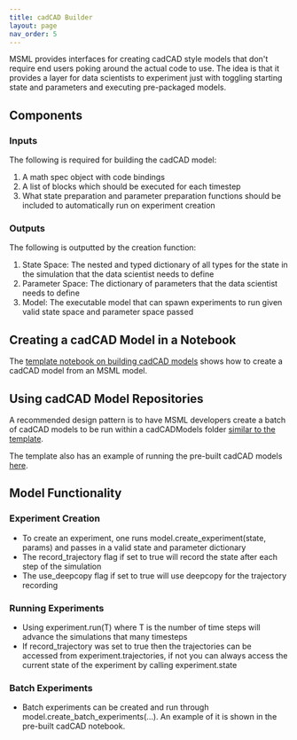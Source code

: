 ```yaml
---
title: cadCAD Builder
layout: page
nav_order: 5
---
```


MSML provides interfaces for creating cadCAD style models that don't require end users poking around the actual code to use. The idea is that it provides a layer for data scientists to experiment just with toggling starting state and parameters and executing pre-packaged models.

## Components

### Inputs

The following is required for building the cadCAD model:

1. A math spec object with code bindings
2. A list of blocks which should be executed for each timestep
3. What state preparation and parameter preparation functions should be included to automatically run on experiment creation


### Outputs

The following is outputted by the creation function:

1. State Space: The nested and typed dictionary of all types for the state in the simulation that the data scientist needs to define
2. Parameter Space: The dictionary of parameters that the data scientist needs to define
3. Model: The executable model that can spawn experiments to run given valid state space and parameter space passed

## Creating a cadCAD Model in a Notebook

The [template notebook on building cadCAD models](https://github.com/BlockScience/MSML-Template/blob/main/notebooks/Build%20cadCAD.ipynb) shows how to create a cadCAD model from an MSML model.

## Using cadCAD Model Repositories

A recommended design pattern is to have MSML developers create a batch of cadCAD models to be run within a cadCADModels folder [similar to the template](https://github.com/BlockScience/MSML-Template/tree/main/cadCADModels).

The template also has an example of running the pre-built cadCAD models [here](https://github.com/BlockScience/MSML-Template/blob/main/notebooks/Pre-built%20cadCAD.ipynb).


## Model Functionality

### Experiment Creation

- To create an experiment, one runs model.create_experiment(state, params) and passes in a valid state and parameter dictionary
- The record_trajectory flag if set to true will record the state after each step of the simulation
- The use_deepcopy flag if set to true will use deepcopy for the trajectory recording


### Running Experiments

- Using experiment.run(T) where T is the number of time steps will advance the simulations that many timesteps
- If record_trajectory was set to true then the trajectories can be accessed from experiment.trajectories, if not you can always access the current state of the experiment by calling experiment.state

### Batch Experiments

- Batch experiments can be created and run through model.create_batch_experiments(...). An example of it is shown in the pre-built cadCAD notebook.